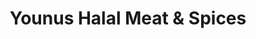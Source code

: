 ---
title: "Younus Halal Meat & Spices"
url: /mt-roskill/younus-halal-meat-and-spices/
shop: butcher
---